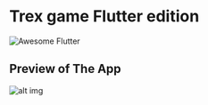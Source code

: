  # Trex game Flutter edition
 <img alt="Awesome Flutter" src="https://img.shields.io/badge/Awesome-Flutter-blue.svg?longCache=true&style=flat-square" />


##  Preview of The App

![alt img](https://miro.medium.com/max/370/1*BoO4YXf6zYI45BIWEhd7BQ.gif)
